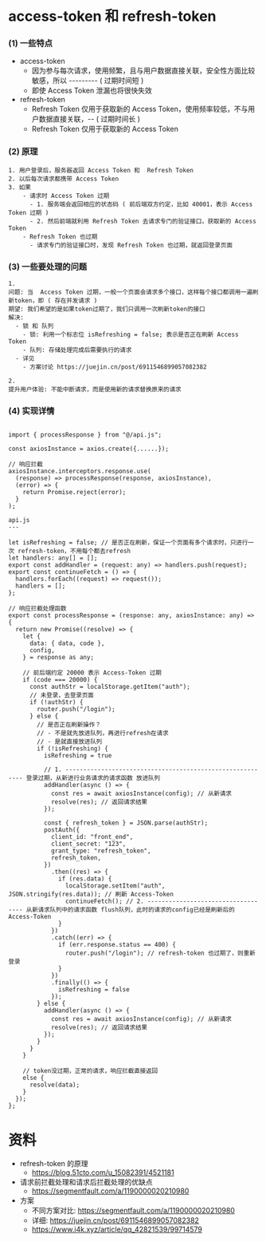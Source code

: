 # access-token 和 refresh-token

### (1) 一些特点

- access-token
  - 因为参与每次请求，使用频繁，且与用户数据直接关联，安全性方面比较敏感，所以 --------- ( 过期时间短 )
  - 即使 Access Token 泄漏也将很快失效
- refresh-token
  - Refresh Token 仅用于获取新的 Access Token，使用频率较低，不与用户数据直接关联，-- ( 过期时间长 )
  - Refresh Token 仅用于获取新的 Access Token

### (2) 原理

```
1. 用户登录后，服务器返回 Access Token 和  Refresh Token
2. 以后每次请求都携带 Access Token
3. 如果
    - 请求时 Access Token 过期
      - 1. 服务端会返回相应的状态码 ( 前后端双方约定，比如 40001，表示 Access Token 过期 )
      - 2. 然后前端就利用 Refresh Token 去请求专门的验证接口，获取新的 Access Token
    - Refresh Token 也过期
      - 请求专门的验证接口时，发现 Refresh Token 也过期，就返回登录页面
```

### (3) 一些要处理的问题

```
1.
问题: 当  Access Token 过期，一般一个页面会请求多个接口，这样每个接口都调用一遍刷新token，即 ( 存在并发请求 )
期望: 我们希望的是如果token过期了，我们只调用一次刷新token的接口
解决:
  - 锁 和 队列
    - 锁: 利用一个标志位 isRefreshing = false; 表示是否正在刷新 Access Token
    - 队列: 存储处理完成后需要执行的请求
  - 详见
    - 方案讨论 https://juejin.cn/post/6911546899057082382

2.
提升用户体验: 不能中断请求，而是使用新的请求替换原来的请求
```

### (4) 实现详情

```

import { processResponse } from "@/api.js";

const axiosInstance = axios.create({......});

// 响应拦截
axiosInstance.interceptors.response.use(
  (response) => processResponse(response, axiosInstance),
  (error) => {
    return Promise.reject(error);
  }
);
```

```
api.js
---

let isRefreshing = false; // 是否正在刷新，保证一个页面有多个请求时，只进行一次 refresh-token，不用每个都去refresh
let handlers: any[] = [];
export const addHandler = (request: any) => handlers.push(request);
export const continueFetch = () => {
  handlers.forEach((request) => request());
  handlers = [];
};

// 响应拦截处理函数
export const processResponse = (response: any, axiosInstance: any) => {
  return new Promise((resolve) => {
    let {
      data: { data, code },
      config,
    } = response as any;

    // 前后端约定 20000 表示 Access-Token 过期
    if (code === 20000) {
      const authStr = localStorage.getItem("auth");
      // 未登录，去登录页面
      if (!authStr) {
        router.push("/login");
      } else {
        // 是否正在刷新操作？
        // - 不是就先放进队列，再进行refresh在请求
        // - 是就直接放进队列
        if (!isRefreshing) {
          isRefreshing = true

          // 1. ---------------------------------------------------------- 登录过期，从新进行业务请求的请求函数 放进队列
          addHandler(async () => {
            const res = await axiosInstance(config); // 从新请求
            resolve(res); // 返回请求结果
          });

          const { refresh_token } = JSON.parse(authStr);
          postAuth({
            client_id: "front_end",
            client_secret: "123",
            grant_type: "refresh_token",
            refresh_token,
          })
            .then((res) => {
              if (res.data) {
                localStorage.setItem("auth", JSON.stringify(res.data)); // 刷新 Access-Token
                continueFetch(); // 2. ----------------------------------- 从新请求队列中的请求函数 flush队列，此时的请求的config已经是刷新后的Access-Token
              }
            })
            .catch((err) => {
              if (err.response.status == 400) {
                router.push("/login"); // refresh-token 也过期了，则重新登录
              }
            })
            .finally(() => {
              isRefreshing = false
            });
        } else {
          addHandler(async () => {
            const res = await axiosInstance(config); // 从新请求
            resolve(res); // 返回请求结果
          });
        }
      }
    }

    // token没过期，正常的请求，响应拦截直接返回
    else {
      resolve(data);
    }
  });
};
```

# 资料

- refresh-token 的原理
  - https://blog.51cto.com/u_15082391/4521181
- 请求前拦截处理和请求后拦截处理的优缺点
  - https://segmentfault.com/a/1190000020210980
- 方案
  - 不同方案对比: https://segmentfault.com/a/1190000020210980
  - 详细: https://juejin.cn/post/6911546899057082382
  - https://www.i4k.xyz/article/qq_42821539/99714579
